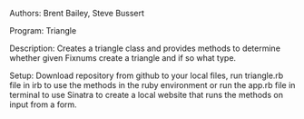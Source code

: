 Authors: Brent Bailey, Steve Bussert

Program: Triangle

Description: Creates a triangle class and provides methods to determine whether given Fixnums create a triangle and if so what type.

Setup: Download repository from github to your local files, run triangle.rb file in irb to use the methods in the ruby environment or run the app.rb file in terminal to use Sinatra to create a local website that runs the methods on input from a form.
